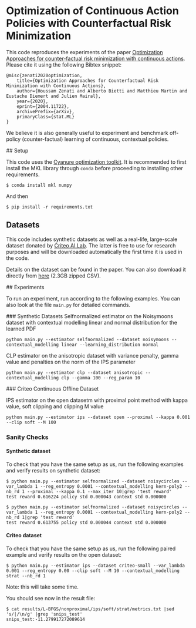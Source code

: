 # Optimization of Continuous Action Policies with Counterfactual Risk Minimization

This code reproduces the experiments of the paper [Optimization Approaches for counter-factual risk minimization with continuous actions](https://arxiv.org/abs/2004.11722). Please cite it using the following Bibtex snippet:

```
@misc{zenati2020optimization,
    title={Optimization Approaches for Counterfactual Risk Minimization with Continuous Actions},
    author={Houssam Zenati and Alberto Bietti and Matthieu Martin and Eustache Diemert and Julien Mairal},
    year={2020},
    eprint={2004.11722},
    archivePrefix={arXiv},
    primaryClass={stat.ML}
}
```

We believe it is also generally useful to experiment and benchmark off-policy (counter-factual) learning of continuous, contextual policies.

## Setup

This code uses the [Cyanure optimization toolkit](http://thoth.inrialpes.fr/people/mairal/cyanure/welcome.html). It is recommended to first install the MKL library through `conda` before proceeding to installing other requirements. 
```
$ conda install mkl numpy
```
And then
```
$ pip install -r requirements.txt
```

## Datasets

This code includes synthetic datasets as well as a real-life, large-scale dataset donated by [Criteo AI Lab](https://ailab.criteo.com/). The latter is free to use for research purposes and will be downloaded automatically the first time it is used in the code.

Details on the dataset can be found in the paper. You can also download it directly from [here](https://criteostorage.blob.core.windows.net/criteo-research-datasets/criteo-continuous-offline-dataset.csv.gz) (2.3GB zipped CSV). 

## Experiments

To run an experiment, run according to the following examples. You can also look at the file `main.py` for detailed commands.

### Synthetic Datasets
Selfnormalized estimator on the Noisymoons dataset with contextual modelling linear and normal distribution for the learned PDF
```
python main.py --estimator selfnormalized --dataset noisymoons --contextual_modelling linear --learning_distribution normal
```

CLP estimator on the anisotropic dataset with variance penalty, gamma value and penalties on the norm of the IPS parameter
```
python main.py --estimator clp --dataset anisotropic --contextual_modelling clp --gamma 100 --reg_param 10
```


### Criteo Continuous Offline Dataset

IPS estimator on the open datasetm with proximal point method with kappa value, soft clipping and clipping M value
```
python main.py --estimator ips --dataset open --proximal --kappa 0.001 --clip soft --M 100
```


### Sanity Checks

#### Synthetic dataset

To check that you have the same setup as us, run the following examples and verify results on synthetic dataset:

```
$ python main.py --estimator selfnormalized --dataset noisycircles --var_lambda 1 --reg_entropy 0.0001 --contextual_modelling kern-poly2 --nb_rd 1 --proximal --kappa 0.1 --max_iter 10|grep 'test reward'
test reward 0.616224 policy std 0.000043 context std 0.000000
```

```
$ python main.py --estimator selfnormalized --dataset noisycircles --var_lambda 1 --reg_entropy 0.0001 --contextual_modelling kern-poly2 --nb_rd 1|grep 'test reward'
test reward 0.613755 policy std 0.000044 context std 0.000000
```

#### Criteo dataset

To check that you have the same setup as us, run the following paired example and verify results on the open dataset:

```
$ python main.py --estimator ips --dataset criteo-small --var_lambda 0.001 --reg_entropy 0.00 --clip soft --M 10 --contextual_modelling strat --nb_rd 1
```

Note: this will take some time. 

You should see now in the result file:
```
$ cat results/L-BFGS/nonproximal/ips/soft/strat/metrics.txt |sed 's/|/\n/g' |grep 'snips_test'
snips_test:-11.279917272089614
```

